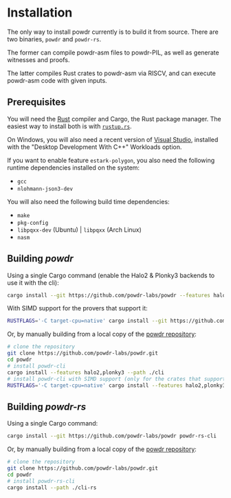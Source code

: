 # Installation

The only way to install powdr currently is to build it from source.
There are two binaries, `powdr` and `powdr-rs`.

The former can compile powdr-asm files to powdr-PIL, as well as generate
witnesses and proofs.

The latter compiles Rust crates to powdr-asm via RISCV, and can execute
powdr-asm code with given inputs.

## Prerequisites

You will need the [Rust](https://rust-lang.org) compiler and Cargo, the Rust package manager.
The easiest way to install both is with [`rustup.rs`](https://rustup.rs/).

On Windows, you will also need a recent version of [Visual Studio](https://visualstudio.microsoft.com/downloads/),
installed with the "Desktop Development With C++" Workloads option.

If you want to enable feature `estark-polygon`, you also need the following
runtime dependencies installed on the system:

- `gcc`
- `nlohmann-json3-dev`

You will also need the following build time dependencies:

- `make`
- `pkg-config`
- `libpqxx-dev` (Ubuntu) | `libpqxx` (Arch Linux)
- `nasm`

## Building *powdr*

Using a single Cargo command (enable the Halo2 & Plonky3 backends to use it with the cli):

```sh
cargo install --git https://github.com/powdr-labs/powdr --features halo2,plonky3 powdr-cli
```

With SIMD support for the provers that support it:

```sh
RUSTFLAGS='-C target-cpu=native' cargo install --git https://github.com/powdr-labs/powdr --features halo2,plonky3,simd powdr-cli
```

Or, by manually building from a local copy of the [powdr repository](https://github.com/powdr-labs/powdr):

```sh
# clone the repository
git clone https://github.com/powdr-labs/powdr.git
cd powdr
# install powdr-cli
cargo install --features halo2,plonky3 --path ./cli
# install powdr-cli with SIMD support (only for the crates that support it)
RUSTFLAGS='-C target-cpu=native' cargo install --features halo2,plonky3,simd --path ./cli
```

## Building *powdr-rs*

Using a single Cargo command:

```sh
cargo install --git https://github.com/powdr-labs/powdr powdr-rs-cli
```

Or, by manually building from a local copy of the [powdr repository](https://github.com/powdr-labs/powdr):

```sh
# clone the repository
git clone https://github.com/powdr-labs/powdr.git
cd powdr
# install powdr-rs-cli
cargo install --path ./cli-rs
```
